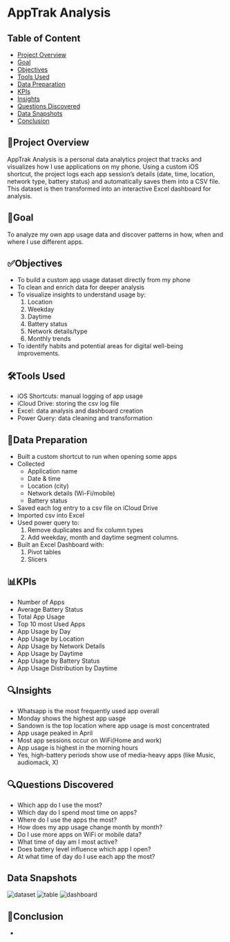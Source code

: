 # AppTrak Analysis

## Table of Content
- [Project Overview](#project-overview)
- [Goal](#goal)
- [Objectives](#objectives)
- [Tools Used](#tools-used)
- [Data Preparation](#data-preparation)
- [KPIs](#kpis)  
- [Insights](#insights)
- [Questions Discovered](#questions-discovered)
- [Data Snapshots](#data-snapshots)
- [Conclusion](#conclusion)
  
## 🎯Project Overview
AppTrak Analysis is a personal data analytics project that tracks and visualizes how I use applications on my phone. Using a custom iOS shortcut, the project logs each app session’s details (date, time, location, network type, battery status) and automatically saves them into a CSV file. This dataset is then transformed into an interactive Excel dashboard for analysis.

## 📌Goal
To analyze my own app usage data and discover patterns in how, when and where I use different apps.

## ✅Objectives
- To build a custom app usage dataset directly from my phone
- To clean and enrich data for deeper analysis
- To visualize insights to understand usage by:
  1. Location
  2. Weekday
  3. Daytime
  4. Battery status
  5. Network details/type
  6. Monthly trends
- To identify habits and potential areas for digital well-being improvements.

 ## 🛠Tools Used
  - iOS Shortcuts: manual logging of app usage
  - iCloud Drive: storing the csv log file
  - Excel: data analysis and dashboard creation
  - Power Query: data cleaning and transformation

  ## 🔄Data Preparation
  - Built a custom shortcut to run when opening some apps 
  - Collected
    - Application name
    - Date & time
    - Location (city)
    - Network details (Wi-Fi/mobile)
    - Battery status
  - Saved each log entry to a csv file on iCloud Drive
  - Imported csv into Excel
  - Used power query to:
     1. Remove duplicates and fix column types
     2. Add weekday, month and daytime segment columns. 
  - Built an Excel Dashboard with:
     1. Pivot tables
     2. Slicers
  
  ## 📊KPIs
  - Number of Apps
  - Average Battery Status
  - Total App Usage
  - Top 10 most Used Apps
  - App Usage by Day
  - App Usage by Location
  - App Usage by Network Details
  - App Usage by Daytime
  - App Usage by Battery Status
  - App Usage Distribution by Daytime
    
  ## 🔍Insights
  - Whatsapp is the most frequently used app overall
  - Monday shows the highest app uasge
  - Sandown is the top location where app usage is most concentrated
  - App usage peaked in April
  - Most app sessions occur on WiFi(Home and work)
  - App usage is highest in the morning hours
  - Yes, high-battery periods show use of media-heavy apps (like Music, audiomack, X)
    
  ## 🔍Questions Discovered
  - Which app do I use the most?
  - Which day do I spend most time on apps?
  - Where do I use the apps the most?
  - How does my app usage change month by month?
  - Do I use more apps on WiFi or mobile data?
  - What time of day am I most active?
  - Does battery level influence which app I open?
  - At what time of day do I use each app the most?

  ## Data Snapshots
  ![dataset]()
  ![table]()
  ![dashboard]()
 
  ## 🚀Conclusion
  - 
